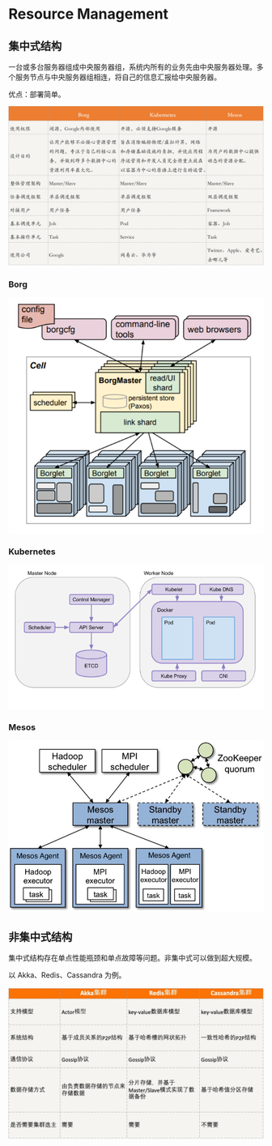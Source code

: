 # Resource Management

## 集中式结构

一台或多台服务器组成中央服务器组，系统内所有的业务先由中央服务器处理。多个服务节点与中央服务器组相连，将自己的信息汇报给中央服务器。

优点：部署简单。

![](../../.gitbook/assets/image%20%28274%29.png)

### Borg

![](../../.gitbook/assets/image%20%28273%29.png)

### Kubernetes

![](../../.gitbook/assets/image%20%28275%29.png)

### Mesos

![](../../.gitbook/assets/image%20%28272%29.png)

## 非集中式结构

集中式结构存在单点性能瓶颈和单点故障等问题。非集中式可以做到超大规模。

以 Akka、Redis、Cassandra 为例。

![](../../.gitbook/assets/image%20%28279%29.png)

